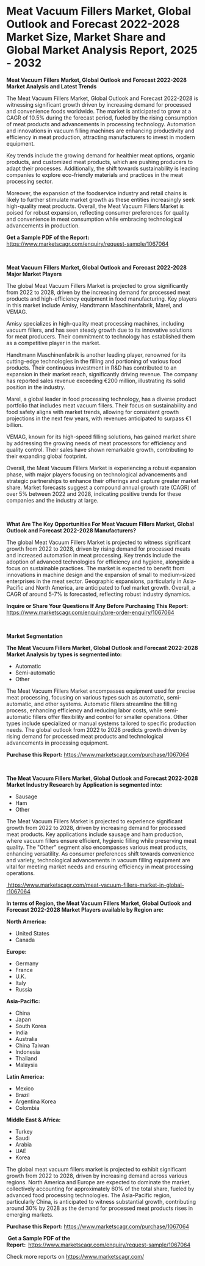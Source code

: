 <p><h1>Meat Vacuum Fillers Market, Global Outlook and Forecast 2022-2028 Market Size, Market Share and Global Market Analysis Report, 2025 - 2032</h1></p><p><strong>Meat Vacuum Fillers Market, Global Outlook and Forecast 2022-2028 Market Analysis and Latest Trends</strong></p>
<p><p>The Meat Vacuum Fillers Market, Global Outlook and Forecast 2022-2028 is witnessing significant growth driven by increasing demand for processed and convenience foods worldwide. The market is anticipated to grow at a CAGR of 10.5% during the forecast period, fueled by the rising consumption of meat products and advancements in processing technology. Automation and innovations in vacuum filling machines are enhancing productivity and efficiency in meat production, attracting manufacturers to invest in modern equipment. </p><p>Key trends include the growing demand for healthier meat options, organic products, and customized meat products, which are pushing producers to adapt their processes. Additionally, the shift towards sustainability is leading companies to explore eco-friendly materials and practices in the meat processing sector. </p><p>Moreover, the expansion of the foodservice industry and retail chains is likely to further stimulate market growth as these entities increasingly seek high-quality meat products. Overall, the Meat Vacuum Fillers Market is poised for robust expansion, reflecting consumer preferences for quality and convenience in meat consumption while embracing technological advancements in production.</p></p>
<p><strong>Get a Sample PDF of the Report:&nbsp;</strong> <a href="https://www.marketscagr.com/enquiry/request-sample/1067064?utm_campaign=3075&utm_medium=2&utm_source=Github&utm_content=ia&utm_term=21032025&utm_id=meat-vacuum-fillers-market-global-outlook-and-forecast-2022-2028">https://www.marketscagr.com/enquiry/request-sample/1067064</a></p>
<p>&nbsp;</p>
<p><strong>Meat Vacuum Fillers Market, Global Outlook and Forecast 2022-2028 Major Market Players</strong></p>
<p><p>The global Meat Vacuum Fillers Market is projected to grow significantly from 2022 to 2028, driven by the increasing demand for processed meat products and high-efficiency equipment in food manufacturing. Key players in this market include Amisy, Handtmann Maschinenfabrik, Marel, and VEMAG.</p><p>Amisy specializes in high-quality meat processing machines, including vacuum fillers, and has seen steady growth due to its innovative solutions for meat producers. Their commitment to technology has established them as a competitive player in the market.</p><p>Handtmann Maschinenfabrik is another leading player, renowned for its cutting-edge technologies in the filling and portioning of various food products. Their continuous investment in R&D has contributed to an expansion in their market reach, significantly driving revenue. The company has reported sales revenue exceeding €200 million, illustrating its solid position in the industry.</p><p>Marel, a global leader in food processing technology, has a diverse product portfolio that includes meat vacuum fillers. Their focus on sustainability and food safety aligns with market trends, allowing for consistent growth projections in the next few years, with revenues anticipated to surpass €1 billion.</p><p>VEMAG, known for its high-speed filling solutions, has gained market share by addressing the growing needs of meat processors for efficiency and quality control. Their sales have shown remarkable growth, contributing to their expanding global footprint.</p><p>Overall, the Meat Vacuum Fillers Market is experiencing a robust expansion phase, with major players focusing on technological advancements and strategic partnerships to enhance their offerings and capture greater market share. Market forecasts suggest a compound annual growth rate (CAGR) of over 5% between 2022 and 2028, indicating positive trends for these companies and the industry at large.</p></p>
<p>&nbsp;</p>
<p><strong>What Are The Key Opportunities For Meat Vacuum Fillers Market, Global Outlook and Forecast 2022-2028 Manufacturers?</strong></p>
<p><p>The global Meat Vacuum Fillers Market is projected to witness significant growth from 2022 to 2028, driven by rising demand for processed meats and increased automation in meat processing. Key trends include the adoption of advanced technologies for efficiency and hygiene, alongside a focus on sustainable practices. The market is expected to benefit from innovations in machine design and the expansion of small to medium-sized enterprises in the meat sector. Geographic expansions, particularly in Asia-Pacific and North America, are anticipated to fuel market growth. Overall, a CAGR of around 5-7% is forecasted, reflecting robust industry dynamics.</p></p>
<p><strong>Inquire or Share Your Questions If Any Before Purchasing This Report:</strong> <a href="https://www.marketscagr.com/enquiry/pre-order-enquiry/1067064?utm_campaign=3075&utm_medium=2&utm_source=Github&utm_content=ia&utm_term=21032025&utm_id=meat-vacuum-fillers-market-global-outlook-and-forecast-2022-2028">https://www.marketscagr.com/enquiry/pre-order-enquiry/1067064</a></p>
<p>&nbsp;</p>
<p><strong>Market Segmentation</strong></p>
<p><strong>The Meat Vacuum Fillers Market, Global Outlook and Forecast 2022-2028 Market Analysis by types is segmented into:</strong></p>
<p><ul><li>Automatic</li><li>Semi-automatic</li><li>Other</li></ul></p>
<p><p>The Meat Vacuum Fillers Market encompasses equipment used for precise meat processing, focusing on various types such as automatic, semi-automatic, and other systems. Automatic fillers streamline the filling process, enhancing efficiency and reducing labor costs, while semi-automatic fillers offer flexibility and control for smaller operations. Other types include specialized or manual systems tailored to specific production needs. The global outlook from 2022 to 2028 predicts growth driven by rising demand for processed meat products and technological advancements in processing equipment.</p></p>
<p><strong>Purchase this Report:&nbsp;</strong><a href="https://www.marketscagr.com/purchase/1067064?utm_campaign=3075&utm_medium=2&utm_source=Github&utm_content=ia&utm_term=21032025&utm_id=meat-vacuum-fillers-market-global-outlook-and-forecast-2022-2028">https://www.marketscagr.com/purchase/1067064</a></p>
<p>&nbsp;</p>
<p><strong>The Meat Vacuum Fillers Market, Global Outlook and Forecast 2022-2028 Market Industry Research by Application is segmented into:</strong></p>
<p><ul><li>Sausage</li><li>Ham</li><li>Other</li></ul></p>
<p><p>The Meat Vacuum Fillers Market is projected to experience significant growth from 2022 to 2028, driven by increasing demand for processed meat products. Key applications include sausage and ham production, where vacuum fillers ensure efficient, hygienic filling while preserving meat quality. The "Other" segment also encompasses various meat products, enhancing versatility. As consumer preferences shift towards convenience and variety, technological advancements in vacuum filling equipment are vital for meeting market needs and ensuring efficiency in meat processing operations.</p></p>
<p><a href="https://www.marketscagr.com/meat-vacuum-fillers-market-in-global-r1067064?utm_campaign=3075&utm_medium=2&utm_source=Github&utm_content=ia&utm_term=21032025&utm_id=meat-vacuum-fillers-market-global-outlook-and-forecast-2022-2028">&nbsp;https://www.marketscagr.com/meat-vacuum-fillers-market-in-global-r1067064</a></p>
<p><strong>In terms of Region, the Meat Vacuum Fillers Market, Global Outlook and Forecast 2022-2028 Market Players available by Region are:</strong></p>
<p>
    <p> <strong> North America: </strong>
        <ul>
            <li>United States</li>
            <li>Canada</li>
        </ul>
        </p> 
    <p> <strong> Europe: </strong>
        <ul>
            <li>Germany</li>
            <li>France</li>
            <li>U.K.</li>
            <li>Italy</li>
            <li>Russia</li>
        </ul>
        </p> 
    <p> <strong> Asia-Pacific: </strong>
        <ul>
            <li>China</li>
            <li>Japan</li>
            <li>South Korea</li>
            <li>India</li>
            <li>Australia</li>
            <li>China Taiwan</li>
            <li>Indonesia</li>
            <li>Thailand</li>
            <li>Malaysia</li>
        </ul>
        </p> 
    <p> <strong> Latin America: </strong>
        <ul>
            <li>Mexico</li>
            <li>Brazil</li>
            <li>Argentina Korea</li>
            <li>Colombia</li>
        </ul>
        </p> 
    <p> <strong> Middle East & Africa: </strong>
        <ul>
            <li>Turkey</li>
            <li>Saudi</li>
            <li>Arabia</li>
            <li>UAE</li>
            <li>Korea</li>
        </ul>
    </p>
    </p>
<p><p>The global meat vacuum fillers market is projected to exhibit significant growth from 2022 to 2028, driven by increasing demand across various regions. North America and Europe are expected to dominate the market, collectively accounting for approximately 60% of the total share, fueled by advanced food processing technologies. The Asia-Pacific region, particularly China, is anticipated to witness substantial growth, contributing around 30% by 2028 as the demand for processed meat products rises in emerging markets.</p></p>
<p><strong>Purchase this Report: </strong><a href="https://www.marketscagr.com/purchase/1067064?utm_campaign=3075&utm_medium=2&utm_source=Github&utm_content=ia&utm_term=21032025&utm_id=meat-vacuum-fillers-market-global-outlook-and-forecast-2022-2028">https://www.marketscagr.com/purchase/1067064</a></p>
<p>&nbsp;<strong>Get a Sample PDF of the Report:&nbsp;&nbsp;</strong><a href="https://www.marketscagr.com/enquiry/request-sample/1067064?utm_campaign=3075&utm_medium=2&utm_source=Github&utm_content=ia&utm_term=21032025&utm_id=meat-vacuum-fillers-market-global-outlook-and-forecast-2022-2028">https://www.marketscagr.com/enquiry/request-sample/1067064</a></p>
<p><strong></strong></p>
<p>Check more reports on <a href="https://www.marketscagr.com/?utm_campaign=3075&utm_medium=2&utm_source=Github&utm_content=ia&utm_term=21032025&utm_id=meat-vacuum-fillers-market-global-outlook-and-forecast-2022-2028">https://www.marketscagr.com/</a></p>